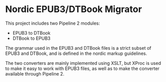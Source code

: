 Nordic EPUB3/DTBook Migrator
============================

This project includes two Pipeline 2 modules:

 * EPUB3 to DTBook
 * DTBook to EPUB3

The grammar used in the EPUB3 and DTBook files is a strict subset of EPUB3 and DTBook, and is defined in the nordic markup guidelines.

The two converters are mainly implemented using XSLT, but XProc is used to make it easy to work with EPUB3 files, as well as to make the converter available through Pipeline 2.


